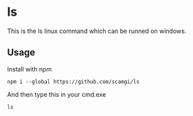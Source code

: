 # ls
This is the ls linux command which can be runned on windows.

## Usage
Install with npm
```
npm i --global https://github.com/scamgi/ls
```
And then type this in your cmd.exe
```
ls
```